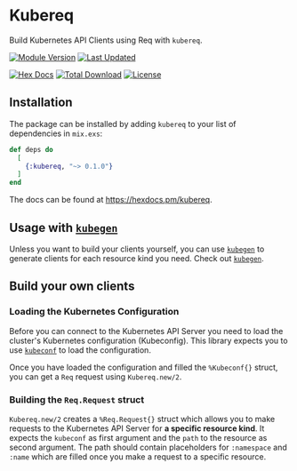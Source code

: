 # Kubereq

Build Kubernetes API Clients using Req with `kubereq`.

[![Module Version](https://img.shields.io/hexpm/v/kubereq.svg)](https://hex.pm/packages/kubereq)
[![Last Updated](https://img.shields.io/github/last-commit/mruoss/kubereq.svg)](https://github.com/mruoss/kubereq/commits/main)

[![Hex Docs](https://img.shields.io/badge/hex-docs-lightgreen.svg)](https://hexdocs.pm/kubereq/)
[![Total Download](https://img.shields.io/hexpm/dt/kubereq.svg)](https://hex.pm/packages/kubereq)
[![License](https://img.shields.io/hexpm/l/kubereq.svg)](https://github.com/mruoss/kubereq/blob/main/LICENSE)

## Installation

The package can be installed by adding `kubereq` to your list of dependencies in
`mix.exs`:

```elixir
def deps do
  [
    {:kubereq, "~> 0.1.0"}
  ]
end
```

The docs can be found at <https://hexdocs.pm/kubereq>.

## Usage with [`kubegen`](https://github.com/mruoss/kubegen)

Unless you want to build your clients yourself, you can use
[`kubegen`](https://github.com/mruoss/kubegen) to generate clients for each
resource kind you need. Check out [`kubegen`](https://github.com/mruoss/kubegen).

## Build your own clients

### Loading the Kubernetes Configuration

Before you can connect to the Kubernetes API Server you need to load the
cluster's Kubernetes configuration (Kubeconfig). This library expects you to use
[`kubeconf`](https://github.com/mruoss/kubeconf) to load the configuration.

Once you have loaded the configuration and filled the `%Kubeconf{}` struct, you
can get a `Req` request using `Kubereq.new/2`.

### Building the `Req.Request` struct

`Kubereq.new/2` creates a `%Req.Request{}` struct which allows you to make
requests to the Kubernetes API Server for **a specific resource kind**. It expects
the `kubeconf` as first argument and the `path` to the resource as second
argument. The path should contain placeholders for `:namespace` and `:name`
which are filled once you make a request to a specific resource.
